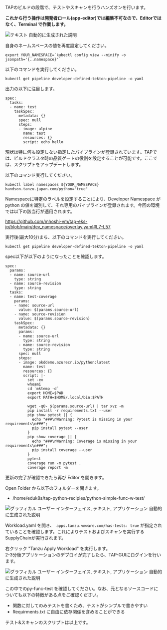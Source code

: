 TAPのビルドの段階で、テストやスキャンを行うハンズオンを行います。

**これから行う操作は開発者ロール(app-editor)では編集不可なので、Editorではなく、Terminal
で作業します。**

![テキスト
自動的に生成された説明](../media/image2.png)

自身のネームスペースの値を再度設定してください。

```execute
export YOUR_NAMESPACE=`kubectl config view --minify -o jsonpath='{..namespace}'`
```

以下のコマンドを実行してください。

```execute
kubectl get pipeline developer-defined-tekton-pipeline -o yaml
```

出力の以下に注目します。

```
spec:
  tasks:
  - name: test
    taskSpec:
      metadata: {}
      spec: null
      steps:
      - image: alpine
        name: test
        resources: {}
        script: echo hello
```


現状は特に何も設定しない指定したパイプラインが登録されています。TAPでは、ビルドクラスタ時の品質ゲートの役割を設定することが可能です。ここでは、スクリプトをアップデートします。

以下のコマンド実行してください。

```execute
kubectl label namespaces ${YOUR_NAMESPACE} handson.tanzu.japan.com/python="true"
```

Namespaceに特定のラベルを設定することにより、Developer Namespace が python
の値を識別して、それ専用のパイプラインが登録されます。今回の環境では以下の該当行が適用されます。

https://github.com/mhoshi-vm/tap-eks-jp/blob/main/dev_namespace/overlay.yaml#L7-L57

実行後(最大10分)まち、以下のコマンドを実行してください。

```execute
kubectl get pipeline developer-defined-tekton-pipeline -o yaml
```

spec以下が以下のようになったことを確認します。

```
spec:
  params:
  - name: source-url
    type: string
  - name: source-revision
    type: string
  tasks:
  - name: test-coverage
    params:
    - name: source-url
      value: $(params.source-url)
    - name: source-revision
      value: $(params.source-revision)
    taskSpec:
      metadata: {}
      params:
      - name: source-url
        type: string
      - name: source-revision
        type: string
      spec: null
      steps:
      - image: okddemo.azurecr.io/python:latest
        name: test
        resources: {}
        script: |-
          set -ex
          whoami
          cd `mktemp -d`
          export HOME=$PWD
          export PATH=$HOME/.local/bin:$PATH

          wget -qO- $(params.source-url) | tar xvz -m
          pip install -r requirements.txt --user
          pip show pytest || {
            echo "###\nWarning: Pytest is missing in your requirements\n###";
            pip install pytest --user
          }
          pip show coverage || {
            echo "###\nWarning: Coverage is missing in your requirements\n###";
            pip install coverage --user
          }
          pytest
          coverage run -m pytest .
          coverage report -m
```


更新の完了が確認できたら再び Editor を開きます。

Open Folder から以下のフォルダーを開きます。

-   /home/eduk8s/tap-python-recipies/python-simple-func-w-test/

![グラフィカル ユーザー インターフェイス, テキスト, アプリケーション
自動的に生成された説明](../media/image47.png)

Workload.yaml を開き、` apps.tanzu.vmware.com/has-tests: true`
が指定されていることを確認します。これによりテストおよびスキャンを実行するSupplyChainが実行されます。

右クリック "Tanzu Apply Workload" を実行します。\
2-3分後アプリケーションのデプロイが完了したら、TAP-GUIにログインを行います。

![グラフィカル ユーザー インターフェイス, テキスト, アプリケーション
自動的に生成された説明](../media/image48.png)

この中でのpy-func-test を確認してください。なお、元となるソースコードについても以下の特徴がある点をご確認ください。

-   関数に対してのみテストを書くため、テストがシンプルで書きやすい
-   Requirments.txt に自由に依存関係を含めることができる

テスト&スキャンのスクリプトは以上です。
